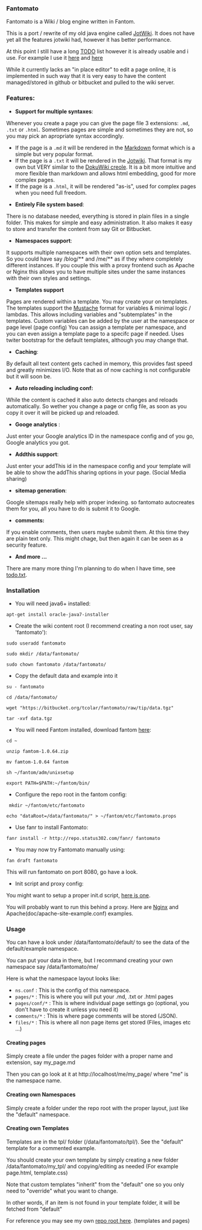 ### Fantomato
Fantomato is a Wiki / blog engine written in Fantom.

This is a port / rewrite of my old java engine called [JotWiki](http://www.jotwiki.net/).
It does not have yet all the features jotwiki had, however it has better performance.

At this point I still have a long [TODO](todo.txt) list however it is already usable and i use.
For example I use it [here](http://www.status302.com/) and [here](http://wiki.colar.net/)

While it currently lacks an "in place editor" to edit a page online, it is implemented in such
way that it is very easy to have the content managed/stored in github or bitbucket and pulled to the wiki server.

### Features:

- **Support for multiple syntaxes**:

Whenever you create a page you can give the page file 3 extensions: `.md`, `.txt` or `.html`.
Sometimes pages are simple and sometimes they are not, so you may pick an apropriate syntax accordingly.

* If the page is a `.md` it will be rendered in the [Markdown](http://daringfireball.net/projects/markdown/syntax) format which is a simple but very popular format.<br/>
* If the page is a `.txt` it will be rendered in the [Jotwiki](http://www.colar.net/syntax.html).
That format is my own but VERY similar to the [DokuWiki creole](https://www.dokuwiki.org/wiki:syntax).
It is a bit more intuitive and more flexible than markdown and allows html embedding, good for more complex pages.
* If the page is a `.html`, it will be rendered "as-is", used for complex pages when you need full freedom. <br/>

- **Entirely File system based**:

There is no database needed, everything is stored in plain files in a single folder. This makes for simple and easy administration. It also makes it easy to store and transfer the content from say Git or Bitbucket.

- **Namespaces support**:

It supports multiple namespaces with their own option sets and templates.
So you could have say /blog/** and /me/** as if they where completely different instances.
If you couple this with a proxy frontend such as Apache or Nginx this allows you to have
multiple sites under the same instances with their own styles and settings.

- **Templates support**

Pages are rendered within a template. You may create your on templates.
The templates support the [Mustache](http://mustache.github.com/) format for variables & minimal logic / lambdas.
This allows including variables and "subtemplates" in the templates.
Custom variables can be added by the user at the namespace or page level (page config)
You can assign a template per namespace, and you can even assign a template page to a specifc page if needed.
Uses twiter bootstrap for the default templates, although you may change that.

- **Caching**:

By default all text content gets cached in memory, this provides fast speed and greatly minimizes I/O.
Note that as of now caching is not configurable but it will soon be.

- **Auto reloading including conf:**

While the content is cached it also auto detects changes and reloads automatically. So wether you change a page or  cnfig file, as soon as you copy it over it will be picked up and reloaded.

- **Googe analytics** :

Just enter your Google analytics ID in the namespace config and of you go, Google analytics you got.

- **Addthis support**:

Just enter your addThis id in the namespace config and your template will be able to show the addThis sharing options in your page. (Social Media sharing)

- **sitemap generation**:

Google sitemaps really help with proper indexing. so fantomato autocreates them for you, all you have to do is submit it to Google.

- **comments:**

If you enable comments, then users maybe submit them. At this time they are plain text only. This might chage, but then again it can be seen as a security feature.

- **And more ...**

There are many more thing I'm planning to do when I have time, see [todo.txt](todo.txt).

### Installation

- You will need java6+ installed:

`apt-get install oracle-java7-installer`

- Create the wiki content root (I recommend creating a non root user, say 'fantomato'):

`sudo useradd fantomato`

`sudo mkdir /data/fantomato/`

`sudo chown fantomato /data/fantomato/`

- Copy the default data and example into it

`su - fantomato`

`cd /data/fantomato/`

`wget "https://bitbucket.org/tcolar/fantomato/raw/tip/data.tgz"`

`tar -xvf data.tgz`

- You will need Fantom installed, download fantom [here](http://fantom.org/):

`cd ~`

`unzip famtom-1.0.64.zip`

`mv famtom-1.0.64 fantom`

`sh ~/fantom/adm/unixsetup`

`export PATH=$PATH:~/fantom/bin/`

- Configure the repo root in the fantom config:

` mkdir ~/fantom/etc/fantomato`

`echo "dataRoot=/data/fantomato/" > ~/fantom/etc/fantomato.props`

- Use fanr to install Fantomato:

`fanr install -r http://repo.status302.com/fanr/ fantomato`

- You may now try Fantomato manually using:

`fan draft fantomato`

This will run fantomato on port 8080, go have a look.

- Init script and proxy config:

You might want to setup a proper init.d script, [here is one](fantomato.sh).

You will probably want to run this behind a proxy.
Here are [Nginx](doc/nginx-site-example.conf) and Apache(doc/apache-site-example.conf) examples.

### Usage
You can have a look under /data/fantomato/default/ to see the data of the default/example namespace.

You can put your data in there, but I recommand creating your own namespace say /data/fantomato/me/

Here is what the namespace layout looks like:

- `ns.conf` : This is the config of this namespace.
- `pages/*` : This is where you will put your .md, .txt or .html pages
- `pages/conf/*` : This is where individual page settings go (optional, you don't have to create it unless you need it)
- `comments/*` : This is where page comments will be stored (JSON).
- `files/*` : This is where all non page items get stored (Files, images etc ...)

#### Creating pages

Simply create a file under the pages folder with a proper name and extension, say my_page.md

Then you can go look at it at http://localhost/me/my_page/ where "me" is the namespace name.

#### Creating own Namespaces

Simply create a folder under the repo root with the proper layout, just like the "default" namespace.

#### Creating own Templates

Templates are in the tpl/ folder (/data/fantomato/tpl/). See the "default" template for a commented example.

You should create your own template by simply creating a new folder /data/fantomato/my_tpl/ and copying/editing
as needed (For example page.html, template.css)

Note that custom templates "inherit" from the "default" one so you only need to "override" what you want to change.

In other words, if an item is not found in your template folder, it will be fetched from "default"

For reference you may see my own [repo root here](https://bitbucket.org/tcolar/sitecontent/src). (templates and pages)



